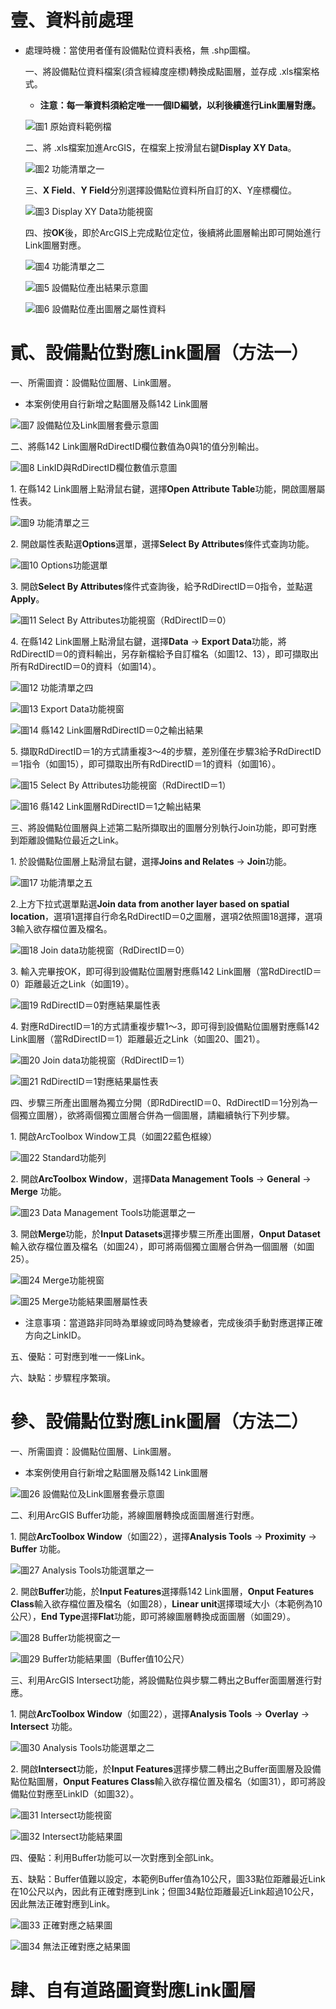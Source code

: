 # 壹、資料前處理

* 處理時機：當使用者僅有設備點位資料表格，無 .shp圖檔。

  一、將設備點位資料檔案(須含經緯度座標)轉換成點圖層，並存成 .xls檔案格式。
  
   * **注意：每一筆資料須給定唯一一個ID編號，以利後續進行Link圖層對應。**
     
     
  ![圖1 原始資料範例檔](0/0-1.png)
     
  
  二、將 .xls檔案加進ArcGIS，在檔案上按滑鼠右鍵**Display XY Data**。
  
  
  ![圖2 功能清單之一](0/0-2.png)
     
     
  三、**X Field**、**Y Field**分別選擇設備點位資料所自訂的X、Y座標欄位。
  
  
  ![圖3 Display XY Data功能視窗](0/0-3.png)
     
       
  四、按**OK**後，即於ArcGIS上完成點位定位，後續將此圖層輸出即可開始進行Link圖層對應。
    
    
  ![圖4 功能清單之二](0/0-4.png)
     
          
  ![圖5 設備點位產出結果示意圖](0/0-5.png)
     
   
  ![圖6 設備點位產出圖層之屬性資料](0/0-6.png)
  

# 貳、設備點位對應Link圖層（方法一）

  一、所需圖資：設備點位圖層、Link圖層。

   * 本案例使用自行新增之點圖層及縣142 Link圖層
   
   
   ![圖7 設備點位及Link圖層套疊示意圖](1/1-1.png)
 
 
  二、將縣142 Link圖層RdDirectID欄位數值為0與1的值分別輸出。
  
  
   ![圖8 LinkID與RdDirectID欄位數值示意圖](1/1-2.png)
  
  
   1\. 在縣142 Link圖層上點滑鼠右鍵，選擇**Open Attribute Table**功能，開啟圖層屬性表。
   
   
   ![圖9 功能清單之三](1/1-2-1.png)
   
   
   2\. 開啟屬性表點選**Options**選單，選擇**Select By Attributes**條件式查詢功能。
   
   
   ![圖10 Options功能選單](1/1-2-2.png)
   
   
   3\. 開啟**Select By Attributes**條件式查詢後，給予RdDirectID＝0指令，並點選**Apply**。
   
   
   ![圖11 Select By Attributes功能視窗（RdDirectID＝0）](1/1-3.png)
      
      
   4\. 在縣142 Link圖層上點滑鼠右鍵，選擇**Data** → **Export Data**功能，將RdDirectID＝0的資料輸出，另存新檔給予自訂檔名（如圖12、13），即可擷取出所有RdDirectID＝0的資料（如圖14）。
   
   
   ![圖12 功能清單之四](1/1-5.png)
   
   
   ![圖13 Export Data功能視窗](1/1-6.png)
   
   
   ![圖14 縣142 Link圖層RdDirectID＝0之輸出結果](1/1-6-1.png)
   
   
   5\. 擷取RdDirectID＝1的方式請重複3～4的步驟，差別僅在步驟3給予RdDirectID＝1指令（如圖15），即可擷取出所有RdDirectID＝1的資料（如圖16）。
   
   
   ![圖15 Select By Attributes功能視窗（RdDirectID＝1）](1/1-4.png)
   
   
   ![圖16 縣142 Link圖層RdDirectID＝1之輸出結果](1/1-6-2.png)
   
   
  三、將設備點位圖層與上述第二點所擷取出的圖層分別執行Join功能，即可對應到距離設備點位最近之Link。
  
   1\. 於設備點位圖層上點滑鼠右鍵，選擇**Joins and Relates** → **Join**功能。
   
   
   ![圖17 功能清單之五](1/1-7.png)
   
   
   2\.上方下拉式選單點選**Join data from another layer based on spatial location**，選項1選擇自行命名RdDirectID＝0之圖層，選項2依照圖18選擇，選項3輸入欲存檔位置及檔名。
   
   
   ![圖18 Join data功能視窗（RdDirectID＝0）](1/1-8.png)
   
   
   3\. 輸入完畢按OK，即可得到設備點位圖層對應縣142 Link圖層（當RdDirectID＝0）距離最近之Link（如圖19）。
   
   
   ![圖19 RdDirectID＝0對應結果屬性表](1/1-9.png) 
   
   
   4\. 對應RdDirectID＝1的方式請重複步驟1～3，即可得到設備點位圖層對應縣142 Link圖層（當RdDirectID＝1）距離最近之Link（如圖20、圖21）。
   
   
   ![圖20 Join data功能視窗（RdDirectID＝1）](1/1-8-1.png) 
   
  
   ![圖21 RdDirectID＝1對應結果屬性表](1/1-10.png) 
   
   
 四、步驟三所產出圖層為獨立分開（即RdDirectID＝0、RdDirectID＝1分別為一個獨立圖層），欲將兩個獨立圖層合併為一個圖層，請繼續執行下列步驟。 
 
  1\. 開啟ArcToolbox Window工具（如圖22藍色框線）
  
  
   ![圖22 Standard功能列](1/1-11-1.png)
   
  
  2\. 開啟**ArcToolbox Window**，選擇**Data Management Tools** → **General** → **Merge** 功能。
  
  
   ![圖23 Data Management Tools功能選單之一](1/1-11.png)
  
  
  3\. 開啟**Merge**功能，於**Input Datasets**選擇步驟三所產出圖層，**Onput Dataset**輸入欲存檔位置及檔名（如圖24），即可將兩個獨立圖層合併為一個圖層（如圖25）。
  
  
   ![圖24 Merge功能視窗](1/1-12.png)
   
   
   ![圖25 Merge功能結果圖層屬性表](1/1-13.png)
  
  
   * 注意事項：當道路非同時為單線或同時為雙線者，完成後須手動對應選擇正確方向之LinkID。
   
 五、優點：可對應到唯一一條Link。
 
 六、缺點：步驟程序繁瑣。
 

# 參、設備點位對應Link圖層（方法二）

 一、所需圖資：設備點位圖層、Link圖層。
 
  * 本案例使用自行新增之點圖層及縣142 Link圖層
  
  
  ![圖26 設備點位及Link圖層套疊示意圖](1/1-1.png)
  
  
 二、利用ArcGIS Buffer功能，將線圖層轉換成面圖層進行對應。
 
  1\. 開啟**ArcToolbox Window**（如圖22），選擇**Analysis Tools** → **Proximity** → **Buffer** 功能。
  
  
  ![圖27 Analysis Tools功能選單之一](2/2-1.png)
  
  
  2\. 開啟**Buffer**功能，於**Input Features**選擇縣142 Link圖層，**Onput Features Class**輸入欲存檔位置及檔名（如圖28），**Linear unit**選擇環域大小（本範例為10公尺），**End Type**選擇**Flat**功能，即可將線圖層轉換成面圖層（如圖29）。
  
  
  ![圖28 Buffer功能視窗之一](2/2-2.png)
  
  
  ![圖29 Buffer功能結果圖（Buffer值10公尺）](2/2-3.png)
  
  
 三、利用ArcGIS Intersect功能，將設備點位與步驟二轉出之Buffer面圖層進行對應。
 
  1\. 開啟**ArcToolbox Window**（如圖22），選擇**Analysis Tools** → **Overlay** → **Intersect** 功能。
  
  
  ![圖30 Analysis Tools功能選單之二](2/2-4.png)
  
  
  2\. 開啟**Intersect**功能，於**Input Features**選擇步驟二轉出之Buffer面圖層及設備點位點圖層，**Onput Features Class**輸入欲存檔位置及檔名（如圖31），即可將設備點位對應至LinkID（如圖32）。
  
 
  ![圖31 Intersect功能視窗](2/2-5.png)
 
 
  ![圖32 Intersect功能結果圖](2/2-6.png)
  
  
 四、優點：利用Buffer功能可以一次對應到全部Link。
 
 五、缺點：Buffer值難以設定，本範例Buffer值為10公尺，圖33點位距離最近Link在10公尺以內，因此有正確對應到Link；但圖34點位距離最近Link超過10公尺，因此無法正確對應到Link。
 
 
 ![圖33 正確對應之結果圖](2/2-8.png)
 
 
 ![圖34 無法正確對應之結果圖](2/2-7.png)
 


# 肆、自有道路圖資對應Link圖層
